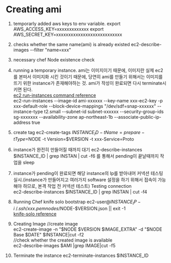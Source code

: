 Creating ami
===

1. temporarly added aws keys to env variable.
export AWS_ACCESS_KEY=xxxxxxxxxxxxx
export AWS_SECRET_KEY=xxxxxxxxxxxxxxxxxxxxxxxxxxx

2. checks whether the same name(ami) is already existed
ec2-describe-images --filter "name=xxx"

3. necessary chef Node existence check

4. running a temporary instance. ami는 이미지이기 때문에, 이미지란 실제 ec2를 본떠서 이미지화 시킨 것이기 때문에, 당연히 ami를 만들기 위해서는 이미지를 뜨기 위한 instance가 존재해야하는 것. ami가 작성이 완료되면 다시 terminate시키면 된다.  
[ec2 run-instances command reference](https://docs.aws.amazon.com/ko_kr/cli/latest/reference/ec2/run-instances.html)  
ec2-run-instances --image-id ami-xxxxxx --key-name xxx-ec2-key -p xxx-default-role --block-device-mappings "/dev/sdf=snap-xxxxxx" --instance-type t2.small --subnet-id subnet-xxxxxx --security-group-ids sg-xxxxxxx --availability-zone ap-northeast-1b --associate-public-ip-address true

5. create tag
ec2-create-tags $INSTANCE_ID -t Name=prepare -t Type=$NODE -t Version=$VERSION -t xxx-Service=Proto

6. instance가 완전히 만들어질 때까지 대기
ec2-describe-instances $INSTANCE_ID | grep INSTAN | cut -f6 를 통해서 pending이 끝날때까지 작업을 sleep

7. instance가 pending이 완료되면 해당 instance의 Ip를 받아내어 커넥션 테스팅 실시.(instance가 만들어지고 여러가지 software 설정을 하기 위해서 접속이 가능해야 하므로, 본격 작업 전 커넥션 테스트)
Testing connection  
ec2-describe-instances $INSTANCE_ID | grep INSTAN | cut -f4

8. Running Chef 
knife solo bootstrap ec2-user@$INSTANCE_IP -i ~/.ssh/xxx.pem nodes/$NODE-$VERSION.json || exit -1  
[knife-solo reference](https://github.com/matschaffer/knife-solo/blob/master/README.rdoc)

9. Creating Image
//create image  
ec2-create-image -n "$NODE $VERSION $IMAGE_EXTRA" -d "$NODE Base $DATE" $INSTANCE|cut -f2  
//check whether the created image is available  
ec2-describe-images $AMI |grep IMAGE|cut -f5  

10. Terminate the instance
ec2-terminate-instances $INSTANCE_ID  


